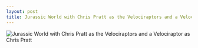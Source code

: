 ```yaml
---
layout: post
title: Jurassic World with Chris Pratt as the Velociraptors and a Velociraptor as Chris Pratt
---
```


![Jurassic World with Chris Pratt as the Velociraptors and a Velociraptor as Chris Pratt]({{site.baseurl}}/{{site.post_images_path}}/2016-09-24-jurassic-world-reversal.png)